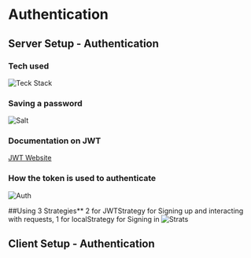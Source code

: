 # Authentication

## Server Setup - Authentication

### Tech used
![Teck Stack](https://cdn.discordapp.com/attachments/562738302046830592/565935016845246484/Screen_Shot_2019-04-11_at_12.22.59_PM.png)

### Saving a password
![Salt](https://cdn.discordapp.com/attachments/562738302046830592/566081252130816012/Screen_Shot_2019-04-11_at_10.04.19_PM.png) 

### Documentation on JWT
[JWT Website](https://jwt.io/)

### How the token is used to authenticate
![Auth](https://cdn.discordapp.com/attachments/562738302046830592/566084594898698250/Screen_Shot_2019-04-11_at_10.16.08_PM.png  )

##Using 3 Strategies**
2 for JWTStrategy for Signing up and interacting with requests, 1 for localStrategy for Signing in
![Strats](https://cdn.discordapp.com/attachments/562738302046830592/566296636402303003/Screen_Shot_2019-04-12_at_12.17.53_PM.png)

## Client Setup - Authentication
